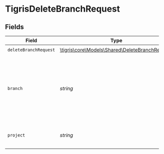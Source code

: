 # TigrisDeleteBranchRequest


## Fields

| Field                                                                                                              | Type                                                                                                               | Required                                                                                                           | Description                                                                                                        |
| ------------------------------------------------------------------------------------------------------------------ | ------------------------------------------------------------------------------------------------------------------ | ------------------------------------------------------------------------------------------------------------------ | ------------------------------------------------------------------------------------------------------------------ |
| `deleteBranchRequest`                                                                                              | [\tigris\core\Models\Shared\DeleteBranchRequest](../../models/shared/DeleteBranchRequest.md)                       | :heavy_check_mark:                                                                                                 | N/A                                                                                                                |
| `branch`                                                                                                           | *string*                                                                                                           | :heavy_check_mark:                                                                                                 | Name of the database branch to delete. <p></p>**Note**: `main` branch cannot be deleted, use DeleteProject instead |
| `project`                                                                                                          | *string*                                                                                                           | :heavy_check_mark:                                                                                                 | Delete a database branch in this project                                                                           |